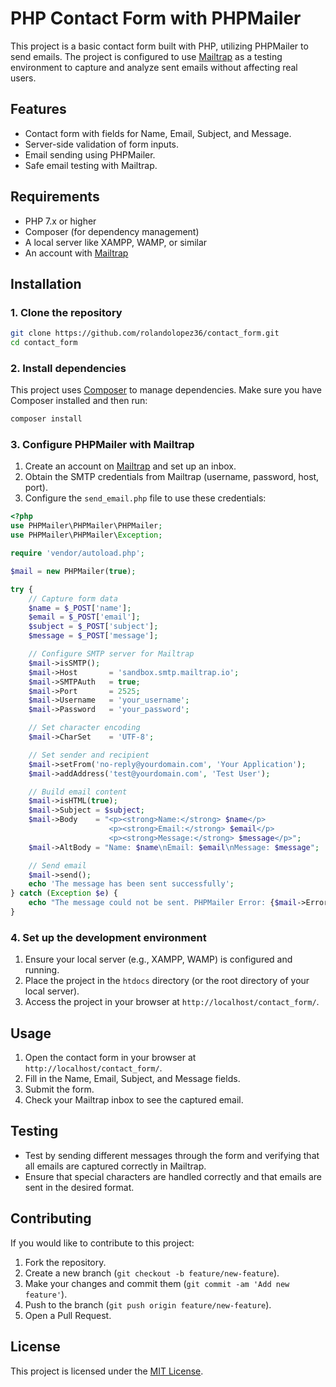# PHP Contact Form with PHPMailer

This project is a basic contact form built with PHP, utilizing PHPMailer to send emails. The project is configured to use [Mailtrap](https://mailtrap.io/) as a testing environment to capture and analyze sent emails without affecting real users.

## Features

- Contact form with fields for Name, Email, Subject, and Message.
- Server-side validation of form inputs.
- Email sending using PHPMailer.
- Safe email testing with Mailtrap.

## Requirements

- PHP 7.x or higher
- Composer (for dependency management)
- A local server like XAMPP, WAMP, or similar
- An account with [Mailtrap](https://mailtrap.io/)

## Installation

### 1. Clone the repository

```bash
git clone https://github.com/rolandolopez36/contact_form.git
cd contact_form
```

### 2. Install dependencies

This project uses [Composer](https://getcomposer.org/) to manage dependencies. Make sure you have Composer installed and then run:

```bash
composer install
```

### 3. Configure PHPMailer with Mailtrap

1. Create an account on [Mailtrap](https://mailtrap.io/) and set up an inbox.
2. Obtain the SMTP credentials from Mailtrap (username, password, host, port).
3. Configure the `send_email.php` file to use these credentials:

```php
<?php
use PHPMailer\PHPMailer\PHPMailer;
use PHPMailer\PHPMailer\Exception;

require 'vendor/autoload.php';

$mail = new PHPMailer(true);

try {
    // Capture form data
    $name = $_POST['name'];
    $email = $_POST['email'];
    $subject = $_POST['subject'];
    $message = $_POST['message'];

    // Configure SMTP server for Mailtrap
    $mail->isSMTP();
    $mail->Host       = 'sandbox.smtp.mailtrap.io';
    $mail->SMTPAuth   = true;
    $mail->Port       = 2525;
    $mail->Username   = 'your_username';
    $mail->Password   = 'your_password';

    // Set character encoding
    $mail->CharSet    = 'UTF-8';

    // Set sender and recipient
    $mail->setFrom('no-reply@yourdomain.com', 'Your Application');
    $mail->addAddress('test@yourdomain.com', 'Test User');

    // Build email content
    $mail->isHTML(true);
    $mail->Subject = $subject;
    $mail->Body    = "<p><strong>Name:</strong> $name</p>
                      <p><strong>Email:</strong> $email</p>
                      <p><strong>Message:</strong> $message</p>";
    $mail->AltBody = "Name: $name\nEmail: $email\nMessage: $message";

    // Send email
    $mail->send();
    echo 'The message has been sent successfully';
} catch (Exception $e) {
    echo "The message could not be sent. PHPMailer Error: {$mail->ErrorInfo}";
}
```

### 4. Set up the development environment

1. Ensure your local server (e.g., XAMPP, WAMP) is configured and running.
2. Place the project in the `htdocs` directory (or the root directory of your local server).
3. Access the project in your browser at `http://localhost/contact_form/`.

## Usage

1. Open the contact form in your browser at `http://localhost/contact_form/`.
2. Fill in the Name, Email, Subject, and Message fields.
3. Submit the form.
4. Check your Mailtrap inbox to see the captured email.

## Testing

- Test by sending different messages through the form and verifying that all emails are captured correctly in Mailtrap.
- Ensure that special characters are handled correctly and that emails are sent in the desired format.

## Contributing

If you would like to contribute to this project:

1. Fork the repository.
2. Create a new branch (`git checkout -b feature/new-feature`).
3. Make your changes and commit them (`git commit -am 'Add new feature'`).
4. Push to the branch (`git push origin feature/new-feature`).
5. Open a Pull Request.

## License

This project is licensed under the [MIT License](https://opensource.org/licenses/MIT).
